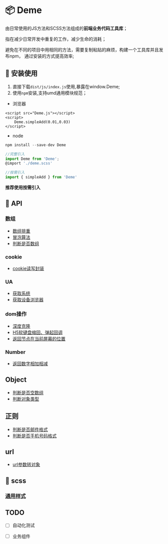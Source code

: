 # :package: Deme 

由日常使用的JS方法和SCSS方法组成的**前端业务代码工具库**；

指在减少日常开发中重复的工作，减少生命的消耗；

避免在不同的项目中用相同的方法，需要复制粘贴的麻烦，构建一个工具库并且发布npm， 通过安装的方式提高效率;

## :hammer: 安装使用

1. 直接下载`dist/js/index.js`使用,暴露在window.Deme;
2. 使用`npm`安装,支持umd通用模块规范；

- 浏览器
```
<script src="Deme.js"></script>
<script>
    Deme.simpleAdd(0.01,0.03)
</script>
```

- node

``` javascript
npm install --save-dev Deme

//完整引入
import Deme from 'Deme';
@import './deme.scss'

//按需引入 
import { simpleAdd } from 'Deme'
```

**推荐使用按需引入**

## :wrench: API

### 数组

- [数组排重](src/module/array/unique.js)
- [冒泡算法](src/module/array/bubbleSort.js)
- [判断是否数组](src/module/array/isArray.js)

### cookie

- [cookie读写封装](src/module/Cookie/Cookie.js)

### UA

- [获取系统](src/module/device/getOs.js)
- [获取设备浏览器](src/module/device/UA.js)

### dom操作

- [深度克隆](src/module/dom/deepClone.js)
- [H5软键盘缩回、弹起回调](src/module/dom/keyBoard.js)
- [返回节点在当前屏幕的位置](src/module/dom/offset.js)

### Number

- [返回数字相加相减](src/module/handleNum/handleNum.js)

## Object

- [判断是否空数组](src/module/object/isEmptyObject.js)
- [判断对象类型](src/module/object/cheakTypeObject.js)

## 正则

- [判断是否邮件格式](src/module/Regexp/testMail.js)
- [判断是否手机号码格式](src/module/Regexp/testTel.js)

## url

- [url参数转对象](src/module/url/getSearchData.js)

## :art: scss 

### [通用样式](src/css/common.scss)

## TODO

- [ ] 自动化测试
- [ ] 业务组件







